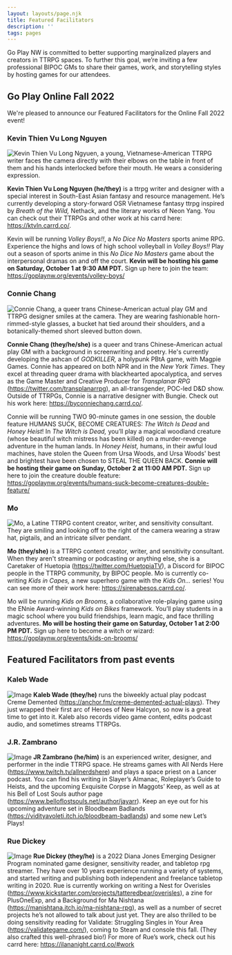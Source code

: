 ```yaml
---
layout: layouts/page.njk
title: Featured Facilitators
description: ''
tags: pages
---
```


Go Play NW is committed to better supporting marginalized players and creators in TTRPG spaces. To further this goal, we’re inviting a few professional BIPOC GMs to share their games, work, and storytelling styles by hosting games for our attendees.

## Go Play Online Fall 2022
We're pleased to announce our Featured Facilitators for the Online Fall 2022 event!

### Kevin Thien Vu Long Nguyen
![Kevin Thien Vu Long Ngyuen, a young, Vietnamese-American TTRPG writer faces the camera directly with their elbows on the table in front of them and his hands interlocked before their mouth. He wears a considering expression.][1]

**Kevin Thien Vu Long Nguyen (he/they)** is a ttrpg writer and designer with a special interest in South-East Asian fantasy and resource management. He’s currently developing a story-forward OSR Vietnamese fantasy ttrpg inspired by _Breath of the Wild,_ Nethack, and the literary works of Neon Yang. You can check out their TTRPGs and other work at his carrd here: https://ktvln.carrd.co/. 

Kevin will be running _Volley Boys!!_, a _No Dice No Masters_ sports anime RPG. Experience the highs and lows of high school volleyball in _Volley Boys!!_ Play out a season of sports anime in this _No Dice No Masters_ game about the interpersonal dramas on and off the court. **Kevin will be hosting his game on Saturday, October 1 at 9:30 AM PDT.** Sign up here to join the team: https://goplaynw.org/events/volley-boys/

### Connie Chang
![Connie Chang, a queer trans Chinese-American actual play GM and TTRPG designer smiles at the camera. They are wearing fashionable horn-rimmed-style glasses, a bucket hat tied around their shoulders, and a botanically-themed short sleeved button down.][2]

**Connie Chang (they/he/she)** is a queer and trans Chinese-American actual play GM with a background in screenwriting and poetry. He's currently developing the ashcan of _GODKILLER,_ a holypunk PBtA game, with Magpie Games. Connie has appeared on both NPR and in the _New York Times_. They excel at threading queer drama with blackhearted apocalyptica, and serves as the Game Master and Creative Producer for _Transplanar RPG_ (https://twitter.com/transplanarrpg), an all-transgender, POC-led D&D show. Outside of TTRPGs, Connie is a narrative designer with Bungie. Check out his work here: https://byconniechang.carrd.co/.

Connie will be running TWO 90-minute games in one session, the double feature HUMANS SUCK, BECOME CREATURES: _The Witch Is Dead_ and _Honey Heist_! In _The Witch is Dead,_ you’ll play a magical woodland creature (whose beautiful witch mistress has been killed) on a murder-revenge adventure in the human lands. In _Honey Heist,_ humans, in their awful loud machines, have stolen the Queen from Ursa Woods, and Ursa Woods' best and brightest have been chosen to STEAL THE QUEEN BACK. **Connie will be hosting their game on Sunday, October 2 at 11:00 AM PDT.** Sign up here to join the creature double feature: https://goplaynw.org/events/humans-suck-become-creatures-double-feature/

### Mo
![Mo, a Latine TTRPG content creator, writer, and sensitivity consultant. They are smiling and looking off to the right of the camera wearing a straw hat, pigtails, and an intricate silver pendant.][3]

**Mo (they/she)** is a TTRPG content creator, writer, and sensitivity consultant. When they aren't streaming or podcasting or anything else, she is a Caretaker of Huetopia (https://twitter.com/HuetopiaTV), a Discord for BIPOC people in the TTRPG community, by BIPOC people. Mo is currently co-writing _Kids in Capes,_ a new superhero game with the _Kids On..._ series! You can see more of their work here: https://sirenabesos.carrd.co/.

Mo will be running _Kids on Brooms,_ a collaborative role-playing game using the ENnie Award-winning _Kids on Bikes_ framework. You’ll play students in a magic school where you build friendships, learn magic, and face thrilling adventures. **Mo will be hosting their game on Saturday, October 1 at 2:00 PM PDT.** Sign up here to become a witch or wizard: https://goplaynw.org/events/kids-on-brooms/

[1]: /images/featured-facilitators/KTVLN.jpg
[2]: /images/featured-facilitators/ConnieC.jpg
[3]: /images/featured-facilitators/MoN.jpg

## Featured Facilitators from past events
### Kaleb Wade
![Image](/images/featured-facilitators/kaleb-wade.jpg)
**Kaleb Wade (they/he)** runs the biweekly actual play podcast Creme Demented (https://anchor.fm/creme-demented-actual-plays). They just wrapped their first arc of Heroes of New Halcyon, so now is a great time to get into it. Kaleb also records video game content, edits podcast audio, and sometimes streams TTRPGs.

### J.R. Zambrano
![Image](/images/featured-facilitators/jr-zambrano.jpg)
**JR Zambrano (he/him)** is an experienced writer, designer, and performer in the indie TTRPG space. He streams games with All Nerds Here (https://www.twitch.tv/allnerdshere) and plays a space priest on a Lancer podcast. You can find his writing in Slayer’s Almanac, Roleplayer’s Guide to Heists, and the upcoming Exquisite Corpse in Maggots’ Keep, as well as at his Bell of Lost Souls author page (https://www.belloflostsouls.net/author/jayarr). Keep an eye out for his upcoming adventure set in Bloodbeam Badlands (https://vidityavoleti.itch.io/bloodbeam-badlands) and some new Let’s Plays!

### Rue Dickey
![Image](/images/featured-facilitators/rue-dickey.jpg)
**Rue Dickey (they/he)** is a 2022 Diana Jones Emerging Designer Program nominated game designer, sensitivity reader, and tabletop rpg streamer. They have over 10 years experience running a variety of systems, and started writing and publishing both independent and freelance tabletop writing in 2020. Rue is currently working on writing a Nest for Overisles (https://www.kickstarter.com/projects/tatteredbear/overisles), a zine for PlusOneExp, and a Background for Ma Nishtana (https://manishtana.itch.io/ma-nishtana-rpg), as well as a number of secret projects he’s not allowed to talk about just yet. They are also thrilled to be doing sensitivity reading for Validate: Struggling Singles in Your Area (https://validategame.com/), coming to Steam and console this fall. (They also crafted this well-phrased bio!) For more of Rue’s work, check out his carrd here: https://ilananight.carrd.co/#work
